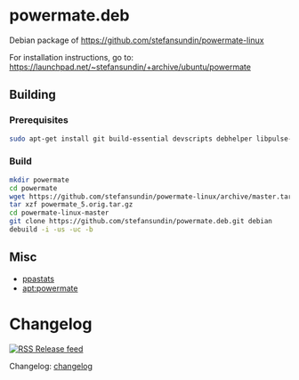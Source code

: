 # powermate.deb

Debian package of https://github.com/stefansundin/powermate-linux

For installation instructions, go to: https://launchpad.net/~stefansundin/+archive/ubuntu/powermate


## Building

### Prerequisites

```bash
sudo apt-get install git build-essential devscripts debhelper libpulse-dev
```

### Build

```bash
mkdir powermate
cd powermate
wget https://github.com/stefansundin/powermate-linux/archive/master.tar.gz -O powermate_5.orig.tar.gz
tar xzf powermate_5.orig.tar.gz
cd powermate-linux-master
git clone https://github.com/stefansundin/powermate.deb.git debian
debuild -i -us -uc -b
```


## Misc

- [ppastats](https://stefansundin.github.io/powermate.deb/)
- [apt:powermate](http://www.appnr.com/install/powermate)


# Changelog

[![RSS](https://stefansundin.github.io/img/feed.png) Release feed](https://github.com/stefansundin/powermate.deb/releases.atom)

Changelog: [changelog](changelog)
